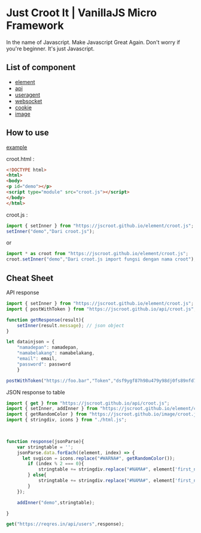 # Just Croot It | VanillaJS Micro Framework

In the name of Javascript. Make Javascript Great Again. Don't worry if you're beginner. It's just Javascript.

## List of component

* [element](https://jscroot.github.io/element/croot.js)
* [api](https://jscroot.github.io/api/croot.js)
* [useragent](https://jscroot.github.io/useragent/croot.js)
* [websocket](https://jscroot.github.io/websocket/croot.js)
* [cookie](https://jscroot.github.io/cookie/croot.js)
* [image](https://jscroot.github.io/image/croot.js)

## How to use

[example](https://jscroot.github.io/croot.html)

croot.html :

```html
<!DOCTYPE html>
<html>
<body>
<p id="demo"></p>
<script type="module" src="croot.js"></script>
</body>
</html>
```

croot.js :

```js
import { setInner } from "https://jscroot.github.io/element/croot.js";
setInner("demo","Dari croot.js");
```
or
```js
import * as croot from "https://jscroot.github.io/element/croot.js";
croot.setInner("demo","Dari croot.js import fungsi dengan nama croot");
```

## Cheat Sheet

API response

```js
import { setInner } from "https://jscroot.github.io/element/croot.js";
import { postWithToken } from "https://jscroot.github.io/api/croot.js";

function getResponse(result){
    setInner(result.message); // json object 
}

let datainjson = {
    "namadepan": namadepan,
    "namabelakang": namabelakang,
    "email": email,
    "password": password
    }

postWithToken("https://foo.bar","Token","dsf9ygf87h98u479y98dj0fs89nfd7",datainjson,getResponse);

```

JSON response to table

```js
import { get } from "https://jscroot.github.io/api/croot.js";
import { setInner, addInner } from "https://jscroot.github.io/element/croot.js";
import { getRandomColor } from "https://jscroot.github.io/image/croot.js"
import { stringdiv, icons } from "./html.js";

       

function response(jsonParse){
    var stringtable = '';
    jsonParse.data.forEach((element, index) => {
      let svgicon = icons.replace("#WARNA#", getRandomColor());
        if (index % 2 === 0){
            stringtable += stringdiv.replace("#NAMA#", element['first_name']).replace("#EMAIL#", element['email']).replace("#BG#", "bg-gray-50").replace("#SVG#", svgicon);
        } else{
            stringtable += stringdiv.replace("#NAMA#", element['first_name']).replace("#EMAIL#", element['email']).replace("#BG#", "").replace("#SVG#", svgicon);
        }
    });

    addInner("demo",stringtable);

}

get("https://reqres.in/api/users",response);
```

